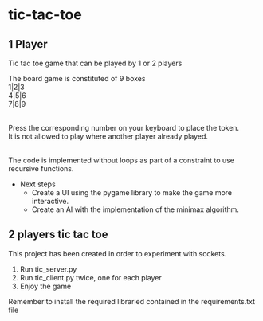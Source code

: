 # tic-tac-toe

## 1 Player
Tic tac toe game that can be played by 1 or 2 players<br>

The board game is constituted of 9 boxes<br>
1|2|3<br>
4|5|6<br>
7|8|9<br><br>

Press the corresponding number on your keyboard to place the token.<br>
It is not allowed to play where another player already played.<br><br>

The code is implemented without loops as part of a constraint to use recursive functions.  

* Next steps
  * Create a UI using the pygame library to make the game more interactive.
  * Create an AI with the implementation of the minimax algorithm.

## 2 players tic tac toe

This  project has been created in order to experiment with sockets.  
1. Run tic_server.py
2. Run tic_client.py twice, one for each player
3. Enjoy the game<br>

Remember to install the required libraried contained in the requirements.txt file
